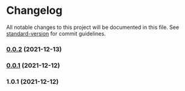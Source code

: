 # Changelog

All notable changes to this project will be documented in this file. See [standard-version](https://github.com/conventional-changelog/standard-version) for commit guidelines.

### [0.0.2](https://github.com/jleoirab/wright-config/compare/v0.0.1...v0.0.2) (2021-12-13)

### [0.0.1](https://github.com/jleoirab/wright-config/compare/v1.0.1...v0.0.1) (2021-12-12)

### 1.0.1 (2021-12-12)
